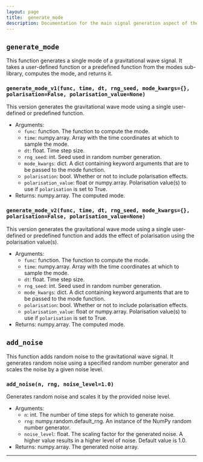 ```yaml
---
layout: page
title:  generate_mode
description: Documentation for the main signal generation aspect of the code
---
```

## `generate_mode`

This function generates a single mode of a gravitational wave signal. It takes a user-defined function or a predefined function from the modes sub-library, computes the mode, and returns it.

### `generate_mode_v1(func, time, dt, rng_seed, mode_kwargs={}, polarisation=False, polarisation_value=None)`

This version generates the gravitational wave mode using a single user-defined or predefined function. 

- Arguments:
  - `func`: function. The function to compute the mode.
  - `time`: numpy.array. Array with the time coordinates at which to sample the mode.
  - `dt`: float. Time step size.
  - `rng_seed`: int. Seed used in random number generation.
  - `mode_kwargs`: dict. A dict containing keyword arguments that are to be passed to the mode function.
  - `polarisation`: bool. Whether or not to include polarisation effects.
  - `polarisation_value`: float or numpy.array. Polarisation value(s) to use if `polarisation` is set to True.
- Returns: numpy.array. The computed mode.

### `generate_mode_v2(func, time, dt, rng_seed, mode_kwargs={}, polarisation=False, polarisation_value=None)`

This version generates the gravitational wave mode using a single user-defined or predefined function and adds the effect of polarisation using the polarisation value(s).

- Arguments:
  - `func`: function. The function to compute the mode.
  - `time`: numpy.array. Array with the time coordinates at which to sample the mode.
  - `dt`: float. Time step size.
  - `rng_seed`: int. Seed used in random number generation.
  - `mode_kwargs`: dict. A dict containing keyword arguments that are to be passed to the mode function.
  - `polarisation`: bool. Whether or not to include polarisation effects.
  - `polarisation_value`: float or numpy.array. Polarisation value(s) to use if `polarisation` is set to True.
- Returns: numpy.array. The computed mode.

## `add_noise`

This function adds random noise to the gravitational wave signal. It generates random noise using a specified random number generator and scales the noise by a given noise level.

### `add_noise(n, rng, noise_level=1.0)`

Generates random noise and scales it by the provided noise level.

- Arguments:
  - `n`: int. The number of time steps for which to generate noise.
  - `rng`: numpy.random.default_rng. An instance of the NumPy random number generator.
  - `noise_level`: float. The scaling factor for the generated noise. A higher value results in a higher level of noise. Default value is 1.0.
- Returns: numpy.array. The generated noise array.

---

